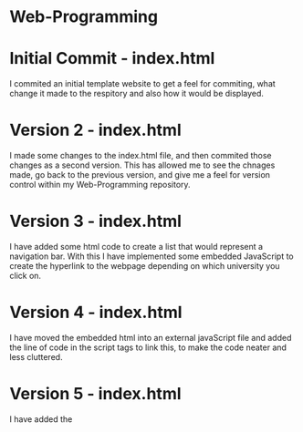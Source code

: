 # Web-Programming

# Initial Commit - index.html
I commited an initial template website to get a feel for commiting, what change it made to the respitory and also how it would be displayed.

# Version 2 - index.html
I made some changes to the index.html file, and then commited those changes as a second version. This has allowed me to see the chnages made, go back to the previous version, and give me a feel for version control within my Web-Programming repository.

# Version 3 - index.html 

I have added some html code to create a list that would represent a navigation bar. With this I have implemented some embedded JavaScript to create the hyperlink to the webpage depending on which university you click on.

# Version 4 - index.html

I have moved the embedded html into an external javaScript file and added the line of code in the script tags to link this, to make the code neater and less cluttered.

# Version 5 - index.html

I have added the <style> line to download the jQuery library for the javaScript on my webpage

# Version 6 - index.html

I have added some divisions to allow for JQuery in Version 3 of add.js to be used on them.

# Initial Commit - styles.css

I have commited an external css sheet that will link with index.html to apply and edit the style of the website
This also includes some css to create a horizontal navigation bar.

# Version 2 - styles.css

I have added some id's for the divisions added on version 6 of index.html, to change the color of the components, and alter the way they are displayed and how the user sees them

# Initial Commit - add.js

I have added an external javaScript file to neaten up my html file, and help make the code less cluttered and more neater. I moved the earlier commited embedded js code into this file.

# Version 2 - add.js

I have added some JQuery in the javascript file to allow the user to click on a paragraph they have already read and it will hide it.

# Version 3 - add.ks

I have added some more JQuery to test out some more features that it allows you to do, and get more of a feel for the syntax and what it actually does


